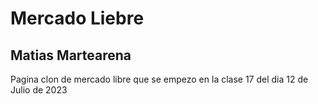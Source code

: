 # Mercado Liebre

## Matias Martearena

Pagina clon de mercado libre que se empezo en la clase 17 del dia 12 de Julio de 2023
